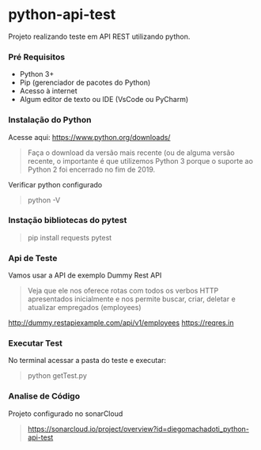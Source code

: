 # python-api-test
Projeto realizando teste em API REST utilizando python.

### Pré Requisitos
* Python 3+
* Pip (gerenciador de pacotes do Python)
* Acesso à internet
* Algum editor de texto ou IDE (VsCode ou PyCharm)

### Instalação do Python
Acesse aqui: https://www.python.org/downloads/
> Faça o download da versão mais recente (ou de alguma versão recente, o importante é que utilizemos Python 3 porque o suporte ao Python 2 foi encerrado no fim de 2019.

Verificar python configurado
> python -V


### Instação bibliotecas do pytest
> pip install requests pytest

### Api de Teste
Vamos usar a API de exemplo Dummy Rest API
> Veja que ele nos oferece rotas com todos os verbos HTTP apresentados inicialmente e nos permite buscar, criar, deletar e atualizar empregados (employees)

http://dummy.restapiexample.com/api/v1/employees
https://reqres.in

### Executar Test
No terminal acessar a pasta do teste e executar:
> python getTest.py

### Analise de Código
Projeto configurado no sonarCloud
> https://sonarcloud.io/project/overview?id=diegomachadoti_python-api-test